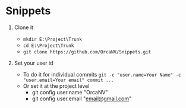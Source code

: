 # Snippets

1. Clone it

	* `mkdir E:\Project\Trunk`
	* `cd E:\Project\Trunk`
	* `git clone https://github.com/OrcaNV/Snippets.git`
	
2. Set your user id
	*  To do it for individual commits `git -c "user.name=Your Name" -c "user.email=Your email" commit ...`
	*  Or set it at the project level
		*  git config user.name "OrcaNV"
		*  git config user.email "email@gmail.com"


